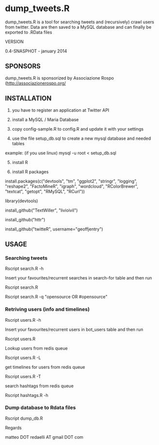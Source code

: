 # dump_tweets.R

dump_tweets.R is a tool for searching tweets and (recursively) crawl users from twitter. Data are then saved to a MySQL database and can finally be exported to .RData files



VERSION

0.4-SNASPHOT - january 2014


## SPONSORS

dump_tweets.R is sponsorized by Associazione Rospo (http://associazionerospo.org/

## INSTALLATION

1) you have to register an application at  Twitter API 

2) install a MySQL / Maria Database

3) copy config-sample.R to config.R and update it with your settings

4) use the file setup_db.sql to create a new mysql database and needed tables

  example: (if you use linux) mysql -u root < setup_db.sql

5) install R 

6) install R packages

  install.packages(c("devtools", "tm", "ggplot2", "stringr", "logging", "reshape2", "FactoMineR", "igraph", "wordcloud", "RColorBrewer", "textcat", "getopt", "RMySQL", "RCurl"))

  library(devtools)

  install_github("TextWiller", "livioivil")

  install_github("httr")

  install_github("twitteR", username="geoffjentry")

## USAGE

### Searching tweets

Rscript search.R -h

Insert your favourites/recurrent searches in search-for table and then run

Rscript search.R

Rscript search.R -q "opensource OR #opensource"


### Retriving users (info and timelines)

Rscript users.R -h

Insert your favourites/recurrent users in bot_users table and then run

Rscript users.R

Lookup users from redis queue

Rscript users.R -L 

get timelines for users from redis queue

Rscript users.R -T

search hashtags from redis queue

Rscript hashtags.R -h

### Dump database to Rdata files

Rscript  dump_db.R

Regards

matteo DOT redaelli AT gmail DOT com



